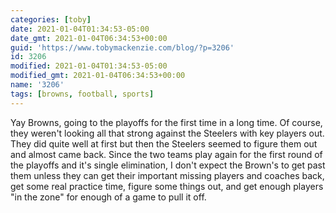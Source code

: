 ```yaml
---
categories: [toby]
date: 2021-01-04T01:34:53-05:00
date_gmt: 2021-01-04T06:34:53+00:00
guid: 'https://www.tobymackenzie.com/blog/?p=3206'
id: 3206
modified: 2021-01-04T01:34:53-05:00
modified_gmt: 2021-01-04T06:34:53+00:00
name: '3206'
tags: [browns, football, sports]
---
```


Yay Browns, going to the playoffs for the first time in a long time.<!--more-->  Of course, they weren't looking all that strong against the Steelers with key players out.  They did quite well at first but then the Steelers seemed to figure them out and almost came back.  Since the two teams play again for the first round of the playoffs and it's single elimination, I don't expect the Brown's to get past them unless they can get their important missing players and coaches back, get some real practice time, figure some things out, and get enough players "in the zone" for enough of a game to pull it off.
